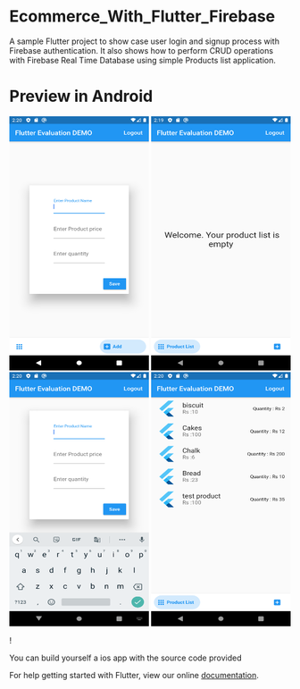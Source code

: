 # Ecommerce_With_Flutter_Firebase

A sample Flutter project to show case user login and signup process with Firebase authentication.
It also shows how to perform CRUD operations with Firebase Real Time Database using simple Products list application.

# Preview in Android
<p align="center">
  <img src="./preview/addToDB.png" width="250" height="455">
  <img src="./preview/empty.png" width="250" height="455"><br>
  <img src="./preview/addWithKeyboard.png" width="250" height="455">
  <img src="./preview/list.png" width="250" height="455">
</p>!

You can build yourself a ios app with the source code provided

For help getting started with Flutter, view our online
[documentation](https://flutter.io/).
